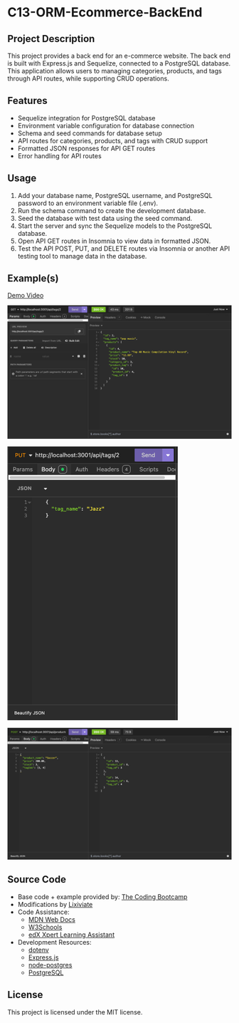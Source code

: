 # C13-ORM-Ecommerce-BackEnd

## Project Description

This project provides a back end for an e-commerce website. The back end is built with Express.js and Sequelize, connected to a PostgreSQL database. This application allows users to managing categories, products, and tags through API routes, while supporting CRUD operations.

## Features

- Sequelize integration for PostgreSQL database
- Environment variable configuration for database connection
- Schema and seed commands for database setup
- API routes for categories, products, and tags with CRUD support
- Formatted JSON responses for API GET routes
- Error handling for API routes

## Usage

1. Add your database name, PostgreSQL username, and PostgreSQL password to an environment variable file (.env).
2. Run the schema command to create the development database.
3. Seed the database with test data using the seed command.
4. Start the server and sync the Sequelize models to the PostgreSQL database.
5. Open API GET routes in Insomnia to view data in formatted JSON.
6. Test the API POST, PUT, and DELETE routes via Insomnia or another API testing tool to manage data in the database.

## Example(s)

[Demo Video](https://drive.google.com/file/d/1BhxlD28T8R08Df3a0g7fF7vdFcAPPQYw/view)

![Example](./images/Example1.png)

![Example](./images/Example2.png)

![Example](./images/Example3.png)

## Source Code

- Base code + example provided by: [The Coding Bootcamp](https://github.com/coding-boot-camp/bookish-sniffle)
- Modifications by [Lixiviate](https://github.com/Lixiviate)
- Code Assistance:
  - [MDN Web Docs](https://developer.mozilla.org/en-US/)
  - [W3Schools](https://www.w3schools.com/)
  - [edX Xpert Learning Assistant](https://www.edx.org/)
- Development Resources:
  - [dotenv](https://www.npmjs.com/package/dotenv)
  - [Express.js](https://www.npmjs.com/package/express)
  - [node-postgres](https://www.npmjs.com/package/pg)
  - [PostgreSQL](https://www.postgresql.org/)

## License

This project is licensed under the MIT license.
